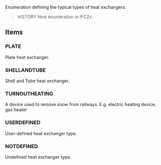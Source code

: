 Enumeration defining the typical types of heat exchangers.

<!-- end of short definition -->


> HISTORY New enumeration in IFC2x.

## Items

### PLATE
Plate heat exchanger.

### SHELLANDTUBE
Shell and Tube heat exchanger.

### TURNOUTHEATING
A device used to remove snow from railways. E.g. electric heating device, gas heater

### USERDEFINED
User-defined heat exchanger type.

### NOTDEFINED
Undefined heat exchanger type.

